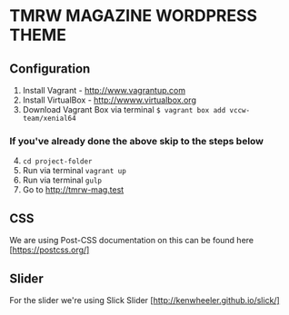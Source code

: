# TMRW MAGAZINE WORDPRESS THEME

## Configuration

1. Install Vagrant - http://www.vagrantup.com
2. Install VirtualBox - http://wwww.virtualbox.org
3. Download Vagrant Box via terminal `$ vagrant box add vccw-team/xenial64`

### If you've already done the above skip to the steps below

4. `cd project-folder` 
5. Run via terminal `vagrant up`
6. Run via terminal `gulp`
7. Go to http://tmrw-mag.test

## CSS

We are using Post-CSS documentation on this can be found here [https://postcss.org/]

## Slider

For the slider we're using Slick Slider [http://kenwheeler.github.io/slick/]
